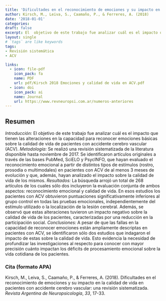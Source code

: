```yaml
---
title: 'Dificultades en el reconocimiento de emociones y su impacto en la calidad de vida en pacientes con accidente cerebro vascular: una revisión sistematizada'
author: Kirsch, M., Leiva, S., Caamaño, P., & Ferreres, A. (2018)
date: '2018-01-01'
categories:
draft: false
excerpt: El  objetivo de este trabajo fue analizar cuál es el impacto que tienen las alteraciones en la capacidad para reconocer expresiones emocionales sobre la calidad de vida de personas con accidente cerebro vascular (ACV). Se realizó una revisión sistemática de literatura disponle en español e inglés.
layout: single
# `tags` are like keywords
tags:
- Revisión sistemática
- ACV

links:
  - icon: file-pdf
    icon_pack: fa
    name: PDF
    url: pdf/Kirsch 2018 Emociones y calidad de vida en ACV.pdf
  - icon: doi
    icon_pack: ai
    name: Journal
    url: https://www.revneuropsi.com.ar/numeros-anteriores
---
```

## Resumen

*Introducción:* El objetivo de este trabajo fue analizar cuál es el impacto que tienen las alteraciones en la capacidad para reconocer emociones básicas sobre la calidad de vida de pacientes con accidente cerebro vascular (ACV). *Metodología:* Se realizó una revisión sistematizada de la literatura disponible hasta noviembre de 2017. Se identificaron artículos originales a través de las bases PubMed, SciELO y PsycINFO, que hayan evaluado el reconocimiento emocional a partir de distintos tipos de estímulos (rostro, prosodia o multimodales) en pacientes con ACV de al menos 3 meses de evolución y que, además, hayan analizado el impacto sobre la calidad de vida de los mismos. *Resultados:* La búsqueda arrojó un total de 268 artículos de los cuales sólo dos incluyeron la evaluación conjunta de ambos aspectos: reconocimiento emocional y calidad de vida. En esos estudios los pacientes con ACV obtuvieron puntuaciones significativamente inferiores al grupo control en todas las pruebas emocionales, independientemente del estímulo utilizado o la localización de la lesión cerebral. Además, se observó que estas alteraciones tuvieron un impacto negativo sobre la calidad de vida de los pacientes, caracterizadas por una reducción en la participación social. *Conclusiones:* A pesar de que las fallas en la capacidad de reconocer emociones están ampliamente descriptas en pacientes con ACV, se identificaron sólo dos estudios que indagaron el impacto de estas sobre la calidad de vida. Esto evidencia la necesidad de profundizar las investigaciones al respecto para conocer con mayor precisión cuánto impactan los déficits de procesamiento emocional sobre la vida cotidiana de los pacientes.

### Cita (formato APA)

Kirsch, M., Leiva, S., Caamaño, P., & Ferreres, A. (2018). Dificultades en el reconocimiento de emociones y su impacto en la calidad de vida en pacientes con accidente cerebro vascular: una revisión sistematizada. *Revista Argentina de Neuropsicología*, *33*, 17-33.
